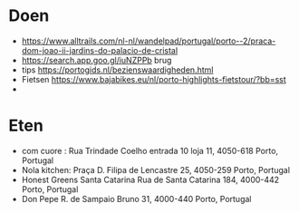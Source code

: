 # Doen
 - https://www.alltrails.com/nl-nl/wandelpad/portugal/porto--2/praca-dom-joao-ii-jardins-do-palacio-de-cristal
- https://search.app.goo.gl/iuNZPPb brug
- tips https://portogids.nl/bezienswaardigheden.html
- Fietsen https://www.bajabikes.eu/nl/porto-highlights-fietstour/?bb=sst
- 


# Eten
- com cuore : Rua Trindade Coelho entrada 10 loja 11, 4050-618 Porto, Portugal
- Nola kitchen: Praça D. Filipa de Lencastre 25, 4050-259 Porto, Portugal
- Honest Greens Santa Catarina
Rua de Santa Catarina 184, 4000-442 Porto, Portugal
- Don Pepe
R. de Sampaio Bruno 31, 4000-440 Porto, Portugal